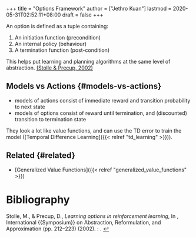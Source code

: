 +++
title = "Options Framework"
author = ["Jethro Kuan"]
lastmod = 2020-05-31T02:52:11+08:00
draft = false
+++

An option is defined as a tuple containing:

1.  An initiation function (precondition)
2.  An internal policy (behaviour)
3.  A termination function (post-condition)

This helps put learning and planning algorithms at the same level of
abstraction. <a id="bfaaf890a52310df11783efa26352d6f" href="#stolle2002learning">(Stolle \& Precup, 2002)</a>

## Models vs Actions {#models-vs-actions}

- models of actions consist of immediate reward and transition
  probability to next state
- models of options consist of reward until termination, and
  (discounted) transition to termination state

They look a lot like value functions, and can use the TD error to train the
model ([Temporal Difference Learning]({{< relref "td_learning" >}})).

## Related {#related}

- [Generalized Value Functions]({{< relref "generalized_value_functions" >}})

# Bibliography

<a id="stolle2002learning" target="_blank">Stolle, M., & Precup, D., _Learning options in reinforcement learning_, In , International {{Symposium}} on Abstraction, Reformulation, and Approximation (pp. 212–223) (2002). : .</a> [↩](#bfaaf890a52310df11783efa26352d6f)
